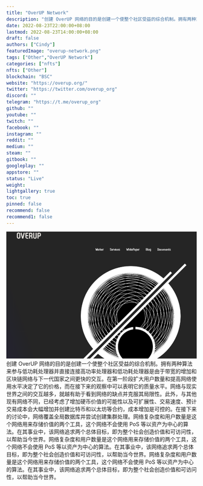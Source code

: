 ```yaml
---
title: "OverUP Network"
description: "创建 OverUP 网络的目的是创建一个使整个社区受益的综合机制。拥有两种算法来参与低功耗处理器并直接连接高功率处理器和低功耗处理器是由于带宽的增加和区块链网络与下一代国家之间更快的交互。"
date: 2022-08-23T22:00:00+08:00
lastmod: 2022-08-23T14:00:00+08:00
draft: false
authors: ["Cindy"]
featuredImage: "overup-network.png"
tags: ["Other","OverUP Network"]
categories: ["nfts"]
nfts: ["Other"]
blockchain: "BSC"
website: "https://overup.org/"
twitter: "https://twitter.com/overup_org"
discord: ""
telegram: "https://t.me/overup_org"
github: ""
youtube: ""
twitch: ""
facebook: ""
instagram: ""
reddit: ""
medium: ""
steam: ""
gitbook: ""
googleplay: ""
appstore: ""
status: "Live"
weight: 
lightgallery: true
toc: true
pinned: false
recommend: false
recommend1: false
---
```

![3233](65ca78c9247bb96ea9.png)创建 OverUP 网络的目的是创建一个使整个社区受益的综合机制。拥有两种算法来参与低功耗处理器并直接连接高功率处理器和低功耗处理器是由于带宽的增加和区块链网络与下一代国家之间更快的交互。在第一阶段扩大用户数量和提高网络使用水平决定了它的价格，而在接下来的观察中可以表明它的质量水平。网络与现实世界之间的交互越多，就越有助于看到网络的缺点并克服其局限性。此外，与其他现有网络不同，已经考虑了增加硬币价值的可能性以及可扩展性、交易速度、预计交易成本会大幅增加并创建比特币和以太坊等合约，成本增加是可控的。在接下来的讨论中，网络覆盖全局数据库并尝试创建集群处理。网络复杂度和用户数量是这个网络用来存储价值的两个工具，这个网络不会使用 PoS 等以资产为中心的算法。在其事业中，该网络追求两个总体目标，即为整个社会创造价值和可访问性，以帮助当今世界。网络复杂度和用户数量是这个网络用来存储价值的两个工具，这个网络不会使用 PoS 等以资产为中心的算法。在其事业中，该网络追求两个总体目标，即为整个社会创造价值和可访问性，以帮助当今世界。网络复杂度和用户数量是这个网络用来存储价值的两个工具，这个网络不会使用 PoS 等以资产为中心的算法。在其事业中，该网络追求两个总体目标，即为整个社会创造价值和可访问性，以帮助当今世界。
